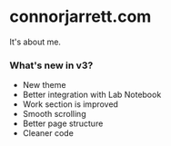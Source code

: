 # connorjarrett.com
It's about me.

### What's new in v3?
- New theme
- Better integration with Lab Notebook
- Work section is improved
- Smooth scrolling
- Better page structure
- Cleaner code